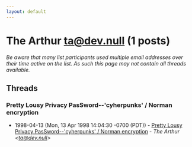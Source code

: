 ```yaml
---
layout: default
---
```


# The Arthur <ta@dev.null> (1 posts)

_Be aware that many list participants used multiple email addresses over their time active on the list. As such this page may not contain all threads available._

## Threads

### Pretty Lousy Privacy PasSword--'cyherpunks' / Norman encryption
+ 1998-04-13 (Mon, 13 Apr 1998 14:04:30 -0700 (PDT)) - [Pretty Lousy Privacy PasSword--'cyherpunks' / Norman encryption](/archive/1998/04/6a3bc6c0e825e0d3e0b0608c0dc69e6db848b6739cf3672838c019e7b447b61d) - _The Arthur \<ta@dev.null\>_


